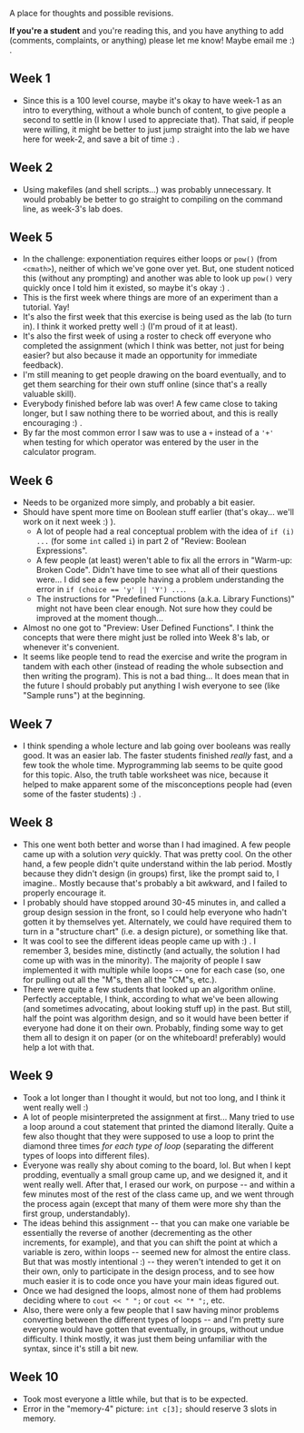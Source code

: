 A place for thoughts and possible revisions.

**If you're a student** and you're reading this, and you have anything to add
(comments, complaints, or anything) please let me know!  Maybe email me :) .


## Week 1
- Since this is a 100 level course, maybe it's okay to have week-1 as an intro
  to everything, without a whole bunch of content, to give people a second to
  settle in (I know I used to appreciate that).  That said, if people were
  willing, it might be better to just jump straight into the lab we have here
  for week-2, and save a bit of time :) .

## Week 2
- Using makefiles (and shell scripts...) was probably unnecessary.  It would
  probably be better to go straight to compiling on the command line, as
  week-3's lab does.

## Week 5
- In the challenge: exponentiation requires either loops or `pow()` (from
  `<cmath>`), neither of which we've gone over yet.  But, one student noticed
  this (without any prompting) and another was able to look up `pow()` very
  quickly once I told him it existed, so maybe it's okay :) .
- This is the first week where things are more of an experiment than a
  tutorial.  Yay!
- It's also the first week that this exercise is being used as the lab (to turn
  in).  I think it worked pretty well :) (I'm proud of it at least).
- It's also the first week of using a roster to check off everyone who
  completed the assignment (which I think was better, not just for being
  easier? but also because it made an opportunity for immediate feedback).
- I'm still meaning to get people drawing on the board eventually, and to get
  them searching for their own stuff online (since that's a really valuable
  skill).
- Everybody finished before lab was over!  A few came close to taking longer,
  but I saw nothing there to be worried about, and this is really encouraging
  :) .
- By far the most common error I saw was to use a `+` instead of a `'+'` when
  testing for which operator was entered by the user in the calculator program.

## Week 6
- Needs to be organized more simply, and probably a bit easier.
- Should have spent more time on Boolean stuff earlier (that's okay... we'll
  work on it next week :) ).
    - A lot of people had a real conceptual problem with the idea of `if (i)
      ...` (for some `int` called `i`) in part 2 of "Review: Boolean
      Expressions".
    - A few people (at least) weren't able to fix all the errors in "Warm-up:
      Broken Code".  Didn't have time to see what all of their questions
      were...  I did see a few people having a problem understanding the error
      in `if (choice == 'y' || 'Y') ...`.
    - The instructions for "Predefined Functions (a.k.a. Library Functions)"
      might not have been clear enough.  Not sure how they could be improved at
      the moment though...
- Almost no one got to "Preview: User Defined Functions".  I think the concepts
  that were there might just be rolled into Week 8's lab, or whenever it's
  convenient.
- It seems like people tend to read the exercise and write the program in
  tandem with each other (instead of reading the whole subsection and then
  writing the program).  This is not a bad thing...  It does mean that in the
  future I should probably put anything I wish everyone to see (like "Sample
  runs") at the beginning.

## Week 7
- I think spending a whole lecture and lab going over booleans was really good.
  It was an easier lab.  The faster students finished *really* fast, and a few
  took the whole time.  Myprogramming lab seems to be quite good for this
  topic.  Also, the truth table worksheet was nice, because it helped to make
  apparent some of the misconceptions people had (even some of the faster
  students) :) .

## Week 8
- This one went both better and worse than I had imagined.  A few people came
  up with a solution *very* quickly.  That was pretty cool.  On the other hand,
  a few people didn't quite understand within the lab period.  Mostly because
  they didn't design (in groups) first, like the prompt said to, I imagine..
  Mostly because that's probably a bit awkward, and I failed to properly
  encourage it.
- I probably should have stopped around 30-45 minutes in, and called a group
  design session in the front, so I could help everyone who hadn't gotten it by
  themselves yet.  Alternately, we could have required them to turn in a
  "structure chart" (i.e. a design picture), or something like that.
- It was cool to see the different ideas people came up with :) .  I remember
  3, besides mine, distinctly (and actually, the solution I had come up with
  was in the minority).  The majority of people I saw implemented it with
  multiple while loops -- one for each case (so, one for pulling out all the
  "M"s, then all the "CM"s, etc.).
- There were quite a few students that looked up an algorithm online.
  Perfectly acceptable, I think, according to what we've been allowing (and
  sometimes advocating, about looking stuff up) in the past.  But still, half
  the point was algorithm design, and so it would have been better if everyone
  had done it on their own.  Probably, finding some way to get them all to
  design it on paper (or on the whiteboard! preferably) would help a lot with
  that.

## Week 9
- Took a lot longer than I thought it would, but not too long, and I think it
  went really well :)
- A lot of people misinterpreted the assignment at first...  Many tried to use
  a loop around a cout statement that printed the diamond literally.  Quite a
  few also thought that they were supposed to use a loop to print the diamond
  three times *for each type of loop* (separating the different types of loops
  into different files).
- Everyone was really shy about coming to the board, lol.  But when I kept
  prodding, eventually a small group came up, and we designed it, and it went
  really well.  After that, I erased our work, on purpose -- and within a few
  minutes most of the rest of the class came up, and we went through the
  process again (except that many of them were more shy than the first group,
  understandably).
- The ideas behind this assignment -- that you can make one variable be
  essentially the reverse of another (decrementing as the other increments, for
  example), and that you can shift the point at which a variable is zero,
  within loops -- seemed new for almost the entire class.  But that was mostly
  intentional :) -- they weren't intended to get it on their own, only to
  participate in the design process, and to see how much easier it is to
  code once you have your main ideas figured out.
- Once we had designed the loops, almost none of them had problems deciding
  where to `cout << " ";` or `cout << "* ";`, etc.
- Also, there were only a few people that I saw having minor problems
  converting between the different types of loops -- and I'm pretty sure
  everyone would have gotten that eventually, in groups, without undue
  difficulty.  I think mostly, it was just them being unfamiliar with the
  syntax, since it's still a bit new.

## Week 10
- Took most everyone a little while, but that is to be expected.
- Error in the "memory-4" picture: `int c[3];` should reserve 3 slots in
  memory.

